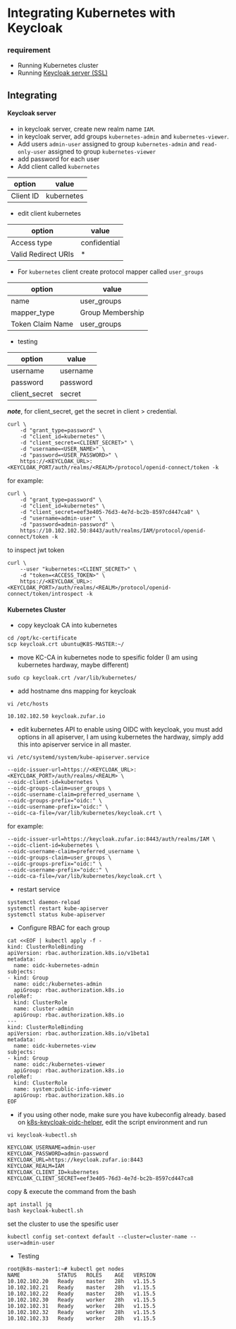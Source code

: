 # Integrating Kubernetes with Keycloak
### requirement
- Running Kubernetes cluster
- Running [Keycloak server (SSL)](./keycloak-installation.md)

## Integrating

#### Keycloak server
- in keycloak server, create new realm name `IAM`.
- in keycloak server, add groups `kubernetes-admin` and `kubernetes-viewer`.
- Add users `admin-user` assigned to group `kubernetes-admin` and `read-only-user` assigned to group `kubernetes-viewer`
- add password for each user
- Add client called `kubernetes`

| option | value |
| - | - |
| Client ID | kubernetes |

- edit client kubernetes

| option | value |
| - | - |
| Access type | confidential |
| Valid Redirect URIs | * |

- For `kubernetes` client create protocol mapper called `user_groups`

| option | value |
| - | - |
| name | user_groups |
| mapper_type | Group Membership |
| Token Claim Name | user_groups |

- testing

| option | value |
| - | - |
| username | username |
| password | password |
| client_secret | secret |

***note***, for client_secret, get the secret in client > credential.
```
curl \
    -d "grant_type=password" \
    -d "client_id=kubernetes" \
    -d "client_secret=<CLIENT_SECRET>" \
    -d "username=<USER_NAME>" \
    -d "password=<USER_PASSWORD>" \
    https://<KEYCLOAK_URL>:<KEYCLOAK_PORT/auth/realms/<REALM>/protocol/openid-connect/token -k
```
for example:
```
curl \
    -d "grant_type=password" \
    -d "client_id=kubernetes" \
    -d "client_secret=eef3e405-76d3-4e7d-bc2b-8597cd447ca8" \
    -d "username=admin-user" \
    -d "password=admin-password" \
    https://10.102.102.50:8443/auth/realms/IAM/protocol/openid-connect/token -k
```

to inspect jwt token
```
curl \
    --user "kubernetes:<CLIENT_SECRET>" \
    -d "token=<ACCESS_TOKEN>" \
    https://<KEYCLOAK_URL>:<KEYCLOAK_PORT>/auth/realms/<REALM>/protocol/openid-connect/token/introspect -k
```
#### Kubernetes Cluster
- copy keycloak CA into kubernetes
```
cd /opt/kc-certificate
scp keycloak.crt ubuntu@K8S-MASTER:~/
```
- move KC-CA in kubernetes node to spesific folder (I am using kubernetes hardway, maybe different)
```
sudo cp keycloak.crt /var/lib/kubernetes/
```
- add hostname dns mapping for keycloak
```
vi /etc/hosts

10.102.102.50 keycloak.zufar.io
```
- edit kubernetes API
to enable using OIDC with keycloak, you must add options in all apiserver, I am using kubernetes the hardway, simply add this into apiserver service in all master.
```
vi /etc/systemd/system/kube-apiserver.service

--oidc-issuer-url=https://<KEYCLOAK_URL>:<KEYCLOAK_PORT>/auth/realms/<REALM> \
--oidc-client-id=kubernetes \
--oidc-groups-claim=user_groups \
--oidc-username-claim=preferred_username \
--oidc-groups-prefix="oidc:" \
--oidc-username-prefix="oidc:" \
--oidc-ca-file=/var/lib/kubernetes/keycloak.crt \
```
for example:
```
--oidc-issuer-url=https://keycloak.zufar.io:8443/auth/realms/IAM \
--oidc-client-id=kubernetes \
--oidc-username-claim=preferred_username \
--oidc-groups-claim=user_groups \
--oidc-groups-prefix="oidc:" \
--oidc-username-prefix="oidc:" \
--oidc-ca-file=/var/lib/kubernetes/keycloak.crt \
```
- restart service
```
systemctl daemon-reload
systemctl restart kube-apiserver
systemctl status kube-apiserver
```
- Configure RBAC for each group
```
cat <<EOF | kubectl apply -f -
kind: ClusterRoleBinding
apiVersion: rbac.authorization.k8s.io/v1beta1
metadata:
  name: oidc-kubernetes-admin
subjects:
- kind: Group
  name: oidc:/kubernetes-admin
  apiGroup: rbac.authorization.k8s.io
roleRef:
  kind: ClusterRole
  name: cluster-admin
  apiGroup: rbac.authorization.k8s.io
---
kind: ClusterRoleBinding
apiVersion: rbac.authorization.k8s.io/v1beta1
metadata:
  name: oidc-kubernetes-view
subjects:
- kind: Group
  name: oidc:/kubernetes-viewer
  apiGroup: rbac.authorization.k8s.io
roleRef:
  kind: ClusterRole
  name: system:public-info-viewer
  apiGroup: rbac.authorization.k8s.io  
EOF
```
- if you using other node, make sure you have kubeconfig already. based on [k8s-keycloak-oidc-helper](./script/keycloak-kubectl.sh), edit the script environment and run
```
vi keycloak-kubectl.sh
```
```
KEYCLOAK_USERNAME=admin-user
KEYCLOAK_PASSWORD=admin-password
KEYCLOAK_URL=https://keycloak.zufar.io:8443
KEYCLOAK_REALM=IAM
KEYCLOAK_CLIENT_ID=kubernetes
KEYCLOAK_CLIENT_SECRET=eef3e405-76d3-4e7d-bc2b-8597cd447ca8
```
copy & execute the command from the bash
```
apt install jq
bash keycloak-kubectl.sh
```
set the cluster to use the spesific user
```
kubectl config set-context default --cluster=cluster-name --user=admin-user
```
- Testing
```
root@k8s-master1:~# kubectl get nodes
NAME            STATUS   ROLES    AGE   VERSION
10.102.102.20   Ready    master   28h   v1.15.5
10.102.102.21   Ready    master   28h   v1.15.5
10.102.102.22   Ready    master   28h   v1.15.5
10.102.102.30   Ready    worker   28h   v1.15.5
10.102.102.31   Ready    worker   28h   v1.15.5
10.102.102.32   Ready    worker   28h   v1.15.5
10.102.102.33   Ready    worker   28h   v1.15.5
```